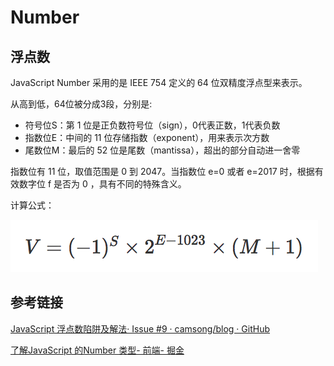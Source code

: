 # Number

## 浮点数

JavaScript Number 采用的是 IEEE 754 定义的 64 位双精度浮点型来表示。

从高到低，64位被分成3段，分别是:

- 符号位S：第 1 位是正负数符号位（sign），0代表正数，1代表负数
- 指数位E：中间的 11 位存储指数（exponent），用来表示次方数
- 尾数位M：最后的 52 位是尾数（mantissa），超出的部分自动进一舍零

指数位有 11 位，取值范围是 0 到 2047。当指数位 e=0 或者 e=2017 时，根据有效数字位 f 是否为 0 ，具有不同的特殊含义。

计算公式：

![latex expression](.\images\float-cal.png)



## 参考链接

[JavaScript 浮点数陷阱及解法· Issue #9 · camsong/blog · GitHub](https://github.com/camsong/blog/issues/9)

[了解JavaScript 的Number 类型- 前端- 掘金](https://juejin.im/entry/587d8b4861ff4b006509784f)

